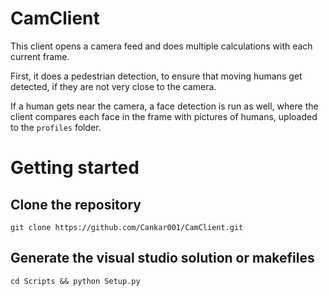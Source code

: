 # CamClient

This client opens a camera feed and does multiple 
calculations with each current frame. 

First, it does a pedestrian detection, 
to ensure that moving humans get detected, 
if they are not very close to the camera. 

If a human gets near the camera, a face detection is 
run as well, where the client compares each face 
in the frame with pictures of humans, 
uploaded to the `profiles` folder.

# Getting started

## Clone the repository
```shell
git clone https://github.com/Cankar001/CamClient.git
```

## Generate the visual studio solution or makefiles
```shell
cd Scripts && python Setup.py
```

